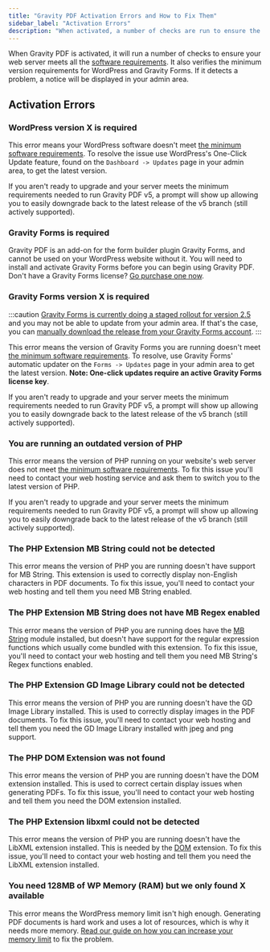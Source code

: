 ```yaml
---
title: "Gravity PDF Activation Errors and How to Fix Them"
sidebar_label: "Activation Errors"
description: "When activated, a number of checks are run to ensure the web server meets all the requirements. Find out how to fix any problems that may occur."
---
```


When Gravity PDF is activated, it will run a number of checks to ensure your web server meets all the [software requirements](installation.md#requirements). It also verifies the minimum version requirements for WordPress and Gravity Forms. If it detects a problem, a notice will be displayed in your admin area. 

## Activation Errors

### WordPress version X is required 

This error means your WordPress software doesn't meet [the minimum software requirements](installation.md). To resolve the issue use WordPress's One-Click Update feature, found on the `Dashboard -> Updates` page in your admin area, to get the latest version.

If you aren't ready to upgrade and your server meets the minimum requirements needed to run Gravity PDF v5, a prompt will show up allowing you to easily downgrade back to the latest release of the v5 branch (still actively supported).

### Gravity Forms is required

Gravity PDF is an add-on for the form builder plugin Gravity Forms, and cannot be used on your WordPress website without it. You will need to install and activate Gravity Forms before you can begin using Gravity PDF. Don't have a Gravity Forms license? [Go purchase one now](https://rocketgenius.pxf.io/c/1211356/445235/7938).

### Gravity Forms version X is required 

:::caution
[Gravity Forms is currently doing a staged rollout for version 2.5](https://www.gravityforms.com/gravity-forms-v2-5-release/) and you may not be able to update from your admin area. If that's the case, you can [manually download the release from your Gravity Forms account](https://www.gravityforms.com/my-account/downloads/). 
:::

This error means the version of Gravity Forms you are running doesn't meet [the minimum software requirements](installation.md). To resolve, use Gravity Forms' automatic updater on the `Forms -> Updates` page in your admin area to get the latest version. **Note: One-click updates require an active Gravity Forms license key**.

If you aren't ready to upgrade and your server meets the minimum requirements needed to run Gravity PDF v5, a prompt will show up allowing you to easily downgrade back to the latest release of the v5 branch (still actively supported).

### You are running an outdated version of PHP 

This error means the version of PHP running on your website's web server does not meet [the minimum software requirements](installation.md). To fix this issue you'll need to contact your web hosting service and ask them to switch you to the latest version of PHP.

If you aren't ready to upgrade and your server meets the minimum requirements needed to run Gravity PDF v5, a prompt will show up allowing you to easily downgrade back to the latest release of the v5 branch (still actively supported). 

### The PHP Extension MB String could not be detected 

This error means the version of PHP you are running doesn't have support for MB String. This extension is used to correctly display non-English characters in PDF documents. To fix this issue, you'll need to contact your web hosting and tell them you need MB String enabled.

### The PHP Extension MB String does not have MB Regex enabled 

This error means the version of PHP you are running does have the [MB String](#the-php-extension-mb-string-could-not-be-detected) module installed, but doesn't have support for the regular expression functions which usually come bundled with this extension. To fix this issue, you'll need to contact your web hosting and tell them you need MB String's Regex functions enabled.

### The PHP Extension GD Image Library could not be detected 

This error means the version of PHP you are running doesn't have the GD Image Library installed. This is used to correctly display images in the PDF documents. To fix this issue, you'll need to contact your web hosting and tell them you need the GD Image Library installed with jpeg and png support.

### The PHP DOM Extension was not found 

This error means the version of PHP you are running doesn't have the DOM extension installed. This is used to correct certain display issues when generating PDFs. To fix this issue, you'll need to contact your web hosting and tell them you need the DOM extension installed.

### The PHP Extension libxml could not be detected 

This error means the version of PHP you are running doesn't have the LibXML extension installed. This is needed by the [DOM](#the-php-dom-extension-was-not-found) extension. To fix this issue, you'll need to contact your web hosting and tell them you need the LibXML extension installed.

### You need 128MB of WP Memory (RAM) but we only found X available 

This error means the WordPress memory limit isn't high enough. Generating PDF documents is hard work and uses a lot of resources, which is why it needs more memory. [Read our guide on how you can increase your memory limit](increasing-memory-limit.md) to fix the problem.
